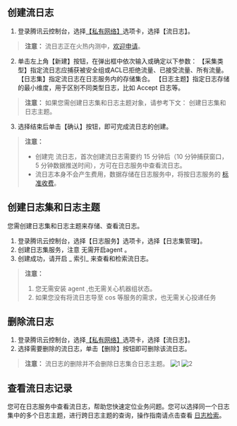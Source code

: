## 创建流日志
1. 登录腾讯云控制台，选择[【私有网络】](https://console.cloud.tencent.com/vpc)选项卡，选择【流日志】。
>**注意：** 
>流日志正在火热内测中，[欢迎申请](https://cloud.tencent.com/act/apply/VPCFlowLogs)。

2. 单击左上角【新建】按钮，在弹出框中依次输入或确定以下参数：
【采集类型】指定流日志应捕获被安全组或ACL已拒绝流量、已接受流量、所有流量。
【日志集】指定流日志在日志服务内的存储集合。
【日志主题】指定日志存储的最小维度，用于区别不同类型日志，比如 Accept 日志等。
>**注意：**
>如果您需创建日志集和日志主题对象，请参考下文： 创建日志集和日志主题。
3. 选择结束后单击【确认】按钮，即可完成流日志的创建。
>**注意：**
>- 创建完 流日志，首次创建流日志需要约 15 分钟后（10 分钟捕获窗口，5 分钟数据推送时间），方可在日志服务中查看流日志。
>- 流日志本身不会产生费用，数据存储在日志服务中，将按日志服务的 [标准收费](https://cloud.tencent.com/document/product/614/11323)。

## 创建日志集和日志主题
您需创建日志集和日志主题来存储、查看流日志。
1. 登录腾讯云控制台，选择【日志服务】选项卡，选择【日志集管理】。 
2. 创建日志集服务，注意 无需开启agent 。 
3. 创建成功，请开启 _ 索引_ 来查看和检索流日志。
>**注意：** 
>1. 您无需安装 agent ,也无需关心机器组状态。 
>2. 如果您没有将流日志导至 cos 等服务的需求，也无需关心投递任务

## 删除流日志
1. 登录腾讯云控制台，选择[【私有网络】](https://console.cloud.tencent.com/vpc)选项卡，选择【流日志】。
2. 选择需要删除的流日志，单击【删除】按钮即可删除该流日志。
>**注意：**
>流日志的删除并不会删除日志集合日志主题。
![1](https://main.qcloudimg.com/raw/aede0b3f9249f036ee9a0038fd456fb7.png)
![2](https://main.qcloudimg.com/raw/2f788c2ea663309bcc3b9bebaf1129fc.png)

## 查看流日志记录
您可在日志服务中查看流日志，帮助您快速定位业务问题。您可以选择同一个日志集中的多个日志主题，进行跨日志主题的查询，操作指南请点击查看 [日志检索](https://cloud.tencent.com/document/product/614/12504)。
